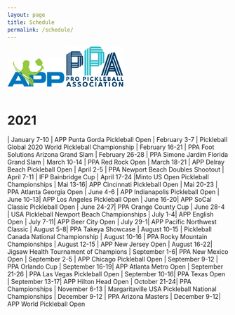 ```yaml
---
layout: page
title: Schedule
permalink: /schedule/
---
```



<a href="https://apptour.org/" target="_blank" rel="noopener noreferrer"><img src="/images/app.png" alt="apptour.com" width="130"/></a>
<a href="https://www.ppatour.com/" target="_blank" rel="noopener noreferrer"><img src="/images/ppa.png" alt="ppatour.com" width="130"/></a>
<a href="https://pickleballcanada.org/fr/accueil/" target="_blank" rel="noopener noreferrer"><img src="https://pickleballcanada.org/wp-content/themes/pickleball/images/logoPickleballCanada.png" alt="" width="130"/></a>
<br>
<a href="https://pickleball.global/" target="_blank" rel="noopener noreferrer"><img src="https://pickleball.global/templates/beez_20/images/home/header-logo.png" alt="" width="130"/></a>
<a href="https://ifpickleball.org/" target="_blank" rel="noopener noreferrer"><img src="https://ifpickleball.org/Images/IFPLogoTM.png" alt="" width="130"/></a>
<a href="https://usapickleball.org/" target="_blank" rel="noopener noreferrer"><img src="https://usapickleball.org/wp-content/uploads/2020/06/USAPA_Logo_Header.png" alt="" width="130"/></a>

# 2021

| January 7-10 | APP Punta Gorda Pickleball Open
| February 3-7 | Pickleball Global 2020 World Pickleball Championship
| February 16-21 | PPA Foot Solutions Arizona Grand Slam
| February 26-28 | PPA Simone Jardim Florida Grand Slam
| March 10-14 | PPA Red Rock Open
| March 18-21 | APP Delray Beach Pickleball Open
| April 2-5 | PPA Newport Beach Doubles Shootout
| April 7-11 | IFP Bainbridge Cup
| April 17-24 |Minto US Open Pickleball Championships
| Mai 13-16| APP Cincinnati Pickleball Open
| Mai 20-23 | PPA Atlanta Georgia Open
| June 4-6 | APP Indianapolis Pickleball Open
| June 10-13| APP Los Angeles Pickleball Open
| June 16-20| APP SoCal Classic Pickleball Open
| June 24-27| PPA Orange County Cup
| June 28-4 | USA Pickleball Newport Beach Championships
| July 1-4| APP English Open
| July 7-11| APP Beer City Open
| July 29-1| APP Pacific Northwest Classic
| August 5-8| PPA Takeya Showcase
| August 10-15 | Pickleball Canada National Championship
| August 10-16 | PPA Rocky Mountain Championships
| August 12-15 | APP New Jersey Open
| August 16-22| Jigsaw Health Tournament of Champions
| September 1-6| PPA New Mexico Open
| September 2-5 | APP Chicago Pickleball Open
| September 9-12 | PPA Orlando Cup
| September 16-19| APP Atlanta Metro Open
| September 21-26 | PPA Las Vegas Pickleball Open
| September 10-16| PPA Texas Open
| September 13-17| APP Hilton Head Open
| October 21-24| PPA Championships
| November 6-13 | Margaritaville USA Pickleball National Championships
| December 9-12 | PPA Arizona Masters
| December 9-12| APP World Pickleball Open


